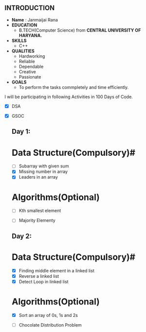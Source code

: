 



## INTRODUCTION ##
 
   * **Name** : Janmaijai Rana
   * **EDUCATION**
     * B.TECH(Computer Science) from **CENTRAL UNIVERSITY OF HARYANA.** 
   * **SKILLS**
     * C++
   * **QUALITIES**
     * Hardworking
     * Reliable
     * Dependable
     * Creative
     * Passionate
   * **GOALS**
     * To perform the tasks commpletely and time efficiently. 

I will be participating in following Activities in 100 Days of Code.

   - [x] DSA
   - [x] GSOC
   


     ## Day 1: ##

        # Data Structure(Compulsory)#

       - [ ] Subarray with given sum
       - [X] Missing number in array
       - [X] Leaders in an array

       # Algorithms(Optional)

       - [ ] Kth smallest element
       - [ ] Majority Elementy

        
     ## Day 2: ##

        # Data Structure(Compulsory)#

       - [X] Finding middle element in a linked list
       - [X] Reverse a linked list
       - [X] Detect Loop in linked list

       # Algorithms(Optional)

       - [X] Sort an array of 0s, 1s and 2s
       - [ ] Chocolate Distribution Problem

        


      

